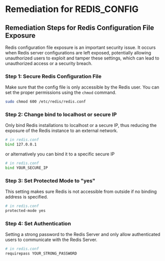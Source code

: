 # Remediation for REDIS_CONFIG

## Remediation Steps for Redis Configuration File Exposure
Redis configuration file exposure is an important security issue. It occurs when Redis server configurations are left exposed, potentially allowing unauthorized users to exploit and tamper these settings, which can lead to unauthorized access or a security breach.

### Step 1: Secure Redis Configuration File
Make sure that the config file is only accessible by the Redis user. You can set the proper permissions using the `chmod` command.

```bash
sudo chmod 600 /etc/redis/redis.conf
```

### Step 2: Change bind to localhost or secure IP
Only bind Redis installations to localhost or a secure IP, thus reducing the exposure of the Redis instance to an external network.

```bash
# in redis.conf
bind 127.0.0.1
```
or alternatively you can bind it to a specific secure IP
```bash
# in redis.conf
bind YOUR_SECURE_IP
```

### Step 3: Set Protected Mode to "yes"
This setting makes sure Redis is not accessible from outside if no binding address is specified.

```bash
# in redis.conf
protected-mode yes
```

### Step 4: Set Authentication
Setting a strong password to the Redis Server and only allow authenticated users to communicate with the Redis Server.

```bash
# in redis.conf
requirepass YOUR_STRONG_PASSWORD
```